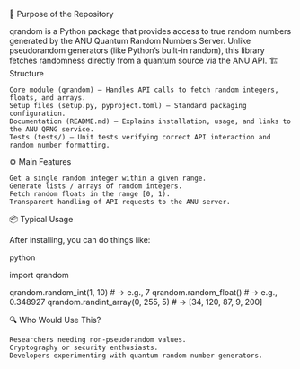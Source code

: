 📌 Purpose of the Repository

qrandom is a Python package that provides access to true random numbers generated by the ANU Quantum Random Numbers Server. Unlike pseudorandom generators (like Python’s built-in random), this library fetches randomness directly from a quantum source via the ANU API.
🏗️ Structure

    Core module (qrandom) – Handles API calls to fetch random integers, floats, and arrays.
    Setup files (setup.py, pyproject.toml) – Standard packaging configuration.
    Documentation (README.md) – Explains installation, usage, and links to the ANU QRNG service.
    Tests (tests/) – Unit tests verifying correct API interaction and random number formatting.

⚙️ Main Features

    Get a single random integer within a given range.
    Generate lists / arrays of random integers.
    Fetch random floats in the range [0, 1).
    Transparent handling of API requests to the ANU server.

📦 Typical Usage

After installing, you can do things like:

python

import qrandom

qrandom.random_int(1, 10)   # → e.g., 7
qrandom.random_float()      # → e.g., 0.348927
qrandom.randint_array(0, 255, 5)  # → [34, 120, 87, 9, 200]

🔍 Who Would Use This?

    Researchers needing non-pseudorandom values.
    Cryptography or security enthusiasts.
    Developers experimenting with quantum random number generators.
